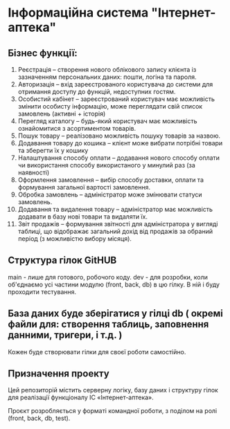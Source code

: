 # Інформаційна система "Інтернет-аптека"

## Бізнес функції:

1. Реєстрація – створення нового облікового запису клієнта із зазначенням персональних даних: пошти, логіна та пароля.  
2. Авторизація – вхід зареєстрованого користувача до системи для отримання доступу до функцій, недоступних гостям.  
3. Особистий кабінет – зареєстрований користувач має можливість змінити особисту інформацію, може переглядати свій список замовлень (активні + історія)  
4. Перегляд каталогу – будь-який користувач має можливість ознайомитися з асортиментом товарів.  
5. Пошук товару – реалізовано можливість пошуку товарів за назвою.  
6. Додавання товару до кошика – клієнт може вибрати потрібні товари та зберегти їх у кошику  
7. Налаштування способу оплати – додавання нового способу оплати чи використання способу використаного у минулий раз (за наявності)  
8. Оформлення замовлення – вибір способу доставки, оплати та формування загальної вартості замовлення.  
9. Обробка замовлень – адміністратор може змінювати статуси замовлень.  
10. Додавання та видалення товару – адміністратор має можливість додавати в базу нові товари та видаляти їх.  
11. Звіт продажів – формування звітності для адміністратора у вигляді таблиці, що відображає загальний дохід від продажів за обраний період (з можливістю вибору місяця).

## Структура гілок GitHUB
main - лише для готового, робочого коду.
dev - для розробки, коли об'єднаємо усі частини модулю (front, back, db) в цю гілку. В ній і буду проходити тестування.

## База даних буде зберігатися у гілці db ( окремі файли для: створення таблиць, заповнення данними, тригери, і т.д. )

Кожен будe створювати гілки для своєї роботи самостійно.

## Призначення проекту

Цей репозиторій містить серверну логіку, базу даних і структуру гілок для реалізації функціоналу ІС «Інтернет-аптека».

Проєкт розробляється у форматі командної роботи, з поділом на ролі (front, back, db, test).

                                                                               